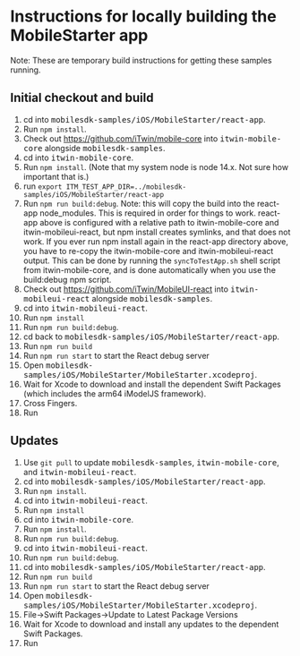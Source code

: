 # Instructions for locally building the MobileStarter app 

Note: These are temporary build instructions for getting these samples running.

## Initial checkout and build

1. cd into <span style="font-family: monospace">mobilesdk-samples/iOS/MobileStarter/react-app</span>.
1. Run `npm install`.
1. Check out https://github.com/iTwin/mobile-core into <span style="font-family: monospace">itwin-mobile-core</span> alongside <span style="font-family: monospace">mobilesdk-samples</span>.
1. cd into <span style="font-family: monospace">itwin-mobile-core</span>.
1. Run `npm install`. (Note that my system node is node 14.x. Not sure how important that is.)
1. run `export ITM_TEST_APP_DIR=../mobilesdk-samples/iOS/MobileStarter/react-app`
1. Run `npm run build:debug`. Note: this will copy the build into the react-app node_modules. This is required in order for things to work. react-app above is configured with a relative path to itwin-mobile-core and itwin-mobileui-react, but npm install creates symlinks, and that does not work. If you ever run npm install again in the react-app directory above, you have to re-copy the itwin-mobile-core and itwin-mobileui-react output. This can be done by running the `syncToTestApp.sh` shell script from itwin-mobile-core, and is done automatically when you use the build:debug npm script.
1. Check out https://github.com/iTwin/MobileUI-react into <span style="font-family: monospace">itwin-mobileui-react</span> alongside <span style="font-family: monospace">mobilesdk-samples</span>.
1. cd into <span style="font-family: monospace">itwin-mobileui-react</span>.
1. Run `npm install`
1. Run `npm run build:debug`.
1. cd back to <span style="font-family: monospace">mobilesdk-samples/iOS/MobileStarter/react-app</span>.
1. Run `npm run build`
1. Run `npm run start` to start the React debug server
1. Open <span style="font-family: monospace">mobilesdk-samples/iOS/MobileStarter/MobileStarter.xcodeproj</span>.
1. Wait for Xcode to download and install the dependent Swift Packages (which includes the arm64 iModelJS framework).
1. Cross Fingers.
1. Run

## Updates

1. Use `git pull` to update <span style="font-family: monospace">mobilesdk-samples</span>, <span style="font-family: monospace">itwin-mobile-core</span>, and <span style="font-family: monospace">itwin-mobileui-react</span>.
1. cd into <span style="font-family: monospace">mobilesdk-samples/iOS/MobileStarter/react-app</span>.
1. Run `npm install`.
1. cd into <span style="font-family: monospace">itwin-mobileui-react</span>.
1. Run `npm install`
1. cd into <span style="font-family: monospace">itwin-mobile-core</span>.
1. Run `npm install`.
1. Run `npm run build:debug`.
1. cd into <span style="font-family: monospace">itwin-mobileui-react</span>.
1. Run `npm run build:debug`.
1. cd into <span style="font-family: monospace">mobilesdk-samples/iOS/MobileStarter/react-app</span>.
1. Run `npm run build`
1. Run `npm run start` to start the React debug server
1. Open <span style="font-family: monospace">mobilesdk-samples/iOS/MobileStarter/MobileStarter.xcodeproj</span>.
1. File->Swift Packages->Update to Latest Package Versions
1. Wait for Xcode to download and install any updates to the dependent Swift Packages.
1. Run